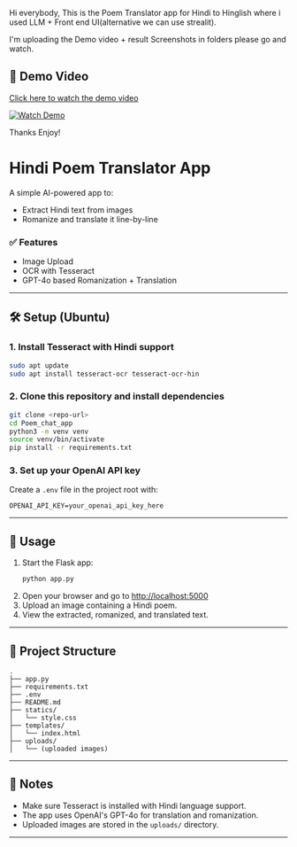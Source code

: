 Hi everybody, This is the Poem Translator app for Hindi to Hinglish
where i used LLM + Front end UI(alternative we can use strealit).

I'm uploading the Demo video + result Screenshots in folders please go and watch.

## 🎥 Demo Video

[Click here to watch the demo video](https://drive.google.com/file/d/1OdCv43DGzxiwEOiPTzFNrYoGjgLjJKzc/view?usp=sharing)

[![Watch Demo](https://img.icons8.com/ios-filled/500/play-button-circled.png)](https://drive.google.com/file/d/1OdCv43DGzxiwEOiPTzFNrYoGjgLjJKzc/view?usp=sharing)


Thanks Enjoy!

# Hindi Poem Translator App

A simple AI-powered app to:
- Extract Hindi text from images
- Romanize and translate it line-by-line

### ✅ Features
- Image Upload
- OCR with Tesseract
- GPT-4o based Romanization + Translation

---

## 🛠️ Setup (Ubuntu)

### 1. Install Tesseract with Hindi support
```bash
sudo apt update
sudo apt install tesseract-ocr tesseract-ocr-hin
```

### 2. Clone this repository and install dependencies
```bash
git clone <repo-url>
cd Poem_chat_app
python3 -m venv venv
source venv/bin/activate
pip install -r requirements.txt
```

### 3. Set up your OpenAI API key

Create a `.env` file in the project root with:
```
OPENAI_API_KEY=your_openai_api_key_here
```

---

## 🚀 Usage

1. Start the Flask app:
    ```bash
    python app.py
    ```
2. Open your browser and go to [http://localhost:5000](http://localhost:5000)
3. Upload an image containing a Hindi poem.
4. View the extracted, romanized, and translated text.

---

## 📁 Project Structure

```
.
├── app.py
├── requirements.txt
├── .env
├── README.md
├── statics/
│   └── style.css
├── templates/
│   └── index.html
├── uploads/
│   └── (uploaded images)
```

---

## 📝 Notes

- Make sure Tesseract is installed with Hindi language support.
- The app uses OpenAI's GPT-4o for translation and romanization.
- Uploaded images are stored in the `uploads/` directory.

---


